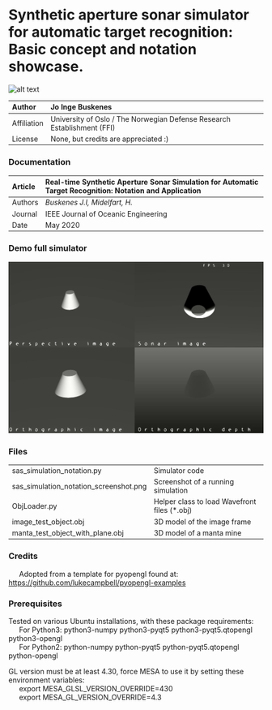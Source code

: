 # Synthetic aperture sonar simulator for automatic target recognition: Basic concept and notation showcase.

![alt text](sas_simulator_notation_screenshot.gif "Screenshot")

| Author  | Jo Inge Buskenes  |
|:----|:----|
| Affiliation | University of Oslo / The Norwegian Defense Research Establishment (FFI) |
| License | None, but credits are appreciated :) |

### Documentation
| Article | Real-time Synthetic Aperture Sonar Simulation for Automatic Target Recognition: Notation and Application   |
|:----|:----|
| Authors | *Buskenes J.I, Midelfart, H.* |
| Journal | IEEE Journal of Oceanic Engineering |
| Date    | May 2020 |

### Demo full simulator

![alt text](sas_simulator_demo.gif "Demo of full simulator")

### Files
|    |    |
|----|----|
| sas_simulation_notation.py                | Simulator code |
| sas_simulation_notation_screenshot.png    | Screenshot of a running simulation |
| ObjLoader.py                              | Helper class to load Wavefront files (*.obj) |
| image_test_object.obj                     | 3D model of the image frame |
| manta_test_object_with_plane.obj          | 3D model of a manta mine |
     
### Credits
&ensp;&ensp;&ensp;Adopted from a template for pyopengl found at:
   https://github.com/lukecampbell/pyopengl-examples

### Prerequisites

Tested on various Ubuntu installations, with these package requirements:\
&ensp;&ensp;&ensp;For Python3: python3-numpy python3-pyqt5 python3-pyqt5.qtopengl python3-opengl\
&ensp;&ensp;&ensp;For Python2: python-numpy python-pyqt5 python-pyqt5.qtopengl python-opengl
   
GL version must be at least 4.30, force MESA to use it by setting these environment variables:\
&ensp;&ensp;&ensp;export MESA_GLSL_VERSION_OVERRIDE=430\
&ensp;&ensp;&ensp;export MESA_GL_VERSION_OVERRIDE=4.3
